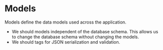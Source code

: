 # Models

Models define the data models used across the application.

- We should models independent of the database schema. This allows us to change the database schema without changing the models.
- We should tags for JSON serialization and validation.

